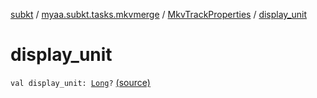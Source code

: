 [subkt](../../index.md) / [myaa.subkt.tasks.mkvmerge](../index.md) / [MkvTrackProperties](index.md) / [display_unit](./display_unit.md)

# display_unit

`val display_unit: `[`Long`](https://kotlinlang.org/api/latest/jvm/stdlib/kotlin/-long/index.html)`?` [(source)](https://github.com/Myaamori/SubKt/blob/0.1.4/src/main/kotlin/myaa/subkt/tasks/mkvmerge/mkvmerge.kt#L88)